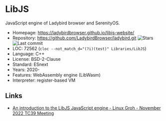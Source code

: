 # LibJS

JavaScript engine of Ladybird browser and SerenityOS.

* Homepage:    https://ladybirdbrowser.github.io/libjs-website/
* Repository:  https://github.com/LadybirdBrowser/ladybird.git <span class="shields"><img src="https://img.shields.io/github/stars/LadybirdBrowser/ladybird?label=&style=flat-square" alt="Stars" title="Stars"><img src="https://img.shields.io/github/last-commit/LadybirdBrowser/ladybird?label=&style=flat-square" alt="Last commit" title="Last commit"></span>
* LOC:         72562 (`cloc --not_match_d="(?i)(test)" Libraries/LibJS`)
* Language:    C++
* License:     BSD-2-Clause
* Standard:    ESnext
* Years:       2020-
* Features:    WebAssembly engine (LibWasm)
* Interpreter: register-based VM

## Links

* [An introduction to the LibJS JavaScript engine - Linux Groh - November 2022 TC39 Meeting](https://docs.google.com/presentation/d/1-chE3GTNFnNRwZqk4Bf3GCPV_nINfKG-NUTM4IeEnVc/view)
